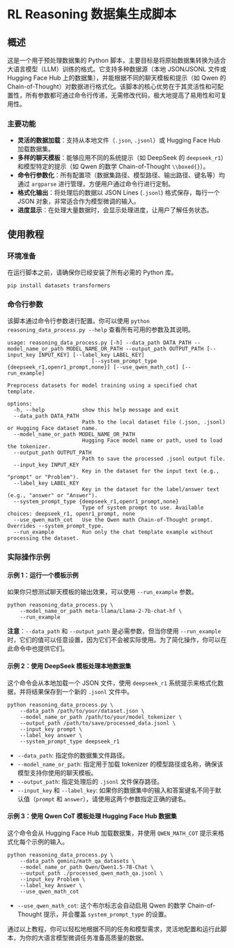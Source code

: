 # RL Reasoning 数据集生成脚本

## 概述

这是一个用于预处理数据集的 Python 脚本，主要目标是将原始数据集转换为适合大语言模型（LLM）训练的格式。它支持多种数据源（本地 JSON/JSONL 文件或 Hugging Face Hub 上的数据集），并能根据不同的聊天模板和提示（如 Qwen 的 Chain-of-Thought）对数据进行格式化。该脚本的核心优势在于其灵活性和可配置性，所有参数都可通过命令行传递，无需修改代码，极大地提高了易用性和可复用性。

### 主要功能

- **灵活的数据加载**：支持从本地文件（`.json`, `.jsonl`）或 Hugging Face Hub 加载数据集。
- **多样的聊天模板**：能够应用不同的系统提示（如 DeepSeek 的 `deepseek_r1`）和模型特定的提示（如 Qwen 的数学 Chain-of-Thought `\\boxed{}`）。
- **命令行参数化**：所有配置项（数据集路径、模型路径、输出路径、键名等）均通过 `argparse` 进行管理，方便用户通过命令行进行定制。
- **格式化输出**：将处理后的数据以 JSON Lines (`.jsonl`) 格式保存，每行一个 JSON 对象，非常适合作为模型微调的输入。
- **进度显示**：在处理大量数据时，会显示处理进度，让用户了解任务状态。

## 使用教程

### 环境准备

在运行脚本之前，请确保你已经安装了所有必需的 Python 库。

```shell
pip install datasets transformers
```

### 命令行参数

该脚本通过命令行参数进行配置。你可以使用 `python reasoning_data_process.py --help` 查看所有可用的参数及其说明。

```shell
usage: reasoning_data_process.py [-h] --data_path DATA_PATH --model_name_or_path MODEL_NAME_OR_PATH --output_path OUTPUT_PATH [--input_key INPUT_KEY] [--label_key LABEL_KEY]
                           [--system_prompt_type {deepseek_r1,openr1_prompt,none}] [--use_qwen_math_cot] [--run_example]

Preprocess datasets for model training using a specified chat template.

options:
  -h, --help            show this help message and exit
  --data_path DATA_PATH
                        Path to the local dataset file (.json, .jsonl) or Hugging Face dataset name.
  --model_name_or_path MODEL_NAME_OR_PATH
                        Hugging Face model name or path, used to load the tokenizer.
  --output_path OUTPUT_PATH
                        Path to save the processed .jsonl output file.
  --input_key INPUT_KEY
                        Key in the dataset for the input text (e.g., "prompt" or "Problem").
  --label_key LABEL_KEY
                        Key in the dataset for the label/answer text (e.g., "answer" or "Answer").
  --system_prompt_type {deepseek_r1,openr1_prompt,none}
                        Type of system prompt to use. Available choices: deepseek_r1, openr1_prompt, none
  --use_qwen_math_cot   Use the Qwen math Chain-of-Thought prompt. Overrides --system_prompt_type.
  --run_example         Run only the chat template example without processing the dataset.
```

### 实际操作示例

#### 示例 1：运行一个模板示例

如果你只想测试聊天模板的输出效果，可以使用 `--run_example` 参数。

```shell
python reasoning_data_process.py \
    --model_name_or_path meta-llama/Llama-2-7b-chat-hf \
    --run_example
```

**注意**：`--data_path` 和 `--output_path` 是必需参数，但当你使用 `--run_example` 时，它们的值可以任意设置，因为它们不会被实际使用。为了简化操作，你可以在此命令中也提供它们。

#### 示例 2：使用 DeepSeek 模板处理本地数据集

这个命令会从本地加载一个 JSON 文件，使用 `deepseek_r1` 系统提示来格式化数据，并将结果保存到一个新的 `.jsonl` 文件中。

```shell
python reasoning_data_process.py \
    --data_path /path/to/your/dataset.json \
    --model_name_or_path /path/to/your/model_tokenizer \
    --output_path /path/to/save/processed_data.jsonl \
    --input_key prompt \
    --label_key answer \
    --system_prompt_type deepseek_r1
```

- `--data_path`: 指定你的数据集文件路径。
- `--model_name_or_path`: 指定用于加载 tokenizer 的模型路径或名称，确保该模型支持你使用的聊天模板。
- `--output_path`: 指定处理后的 `.jsonl` 文件保存路径。
- `--input_key` 和 `--label_key`: 如果你的数据集中的输入和答案键名不同于默认值（`prompt` 和 `answer`），请使用这两个参数指定正确的键名。

#### 示例 3：使用 Qwen CoT 模板处理 Hugging Face Hub 数据集

这个命令会从 Hugging Face Hub 加载数据集，并使用 `QWEN_MATH_COT` 提示来格式化每个示例的输入。

```shell
python reasoning_data_process.py \
    --data_path gemini/math_qa_datasets \
    --model_name_or_path Qwen/Qwen1.5-7B-Chat \
    --output_path ./processed_qwen_math_qa.jsonl \
    --input_key Problem \
    --label_key Answer \
    --use_qwen_math_cot
```

- `--use_qwen_math_cot`: 这个布尔标志会自动启用 Qwen 的数学 Chain-of-Thought 提示，并会覆盖 `system_prompt_type` 的设置。

通过以上教程，你可以轻松地根据不同的任务和模型需求，灵活地配置和运行此脚本，为你的大语言模型微调任务准备高质量的数据。
